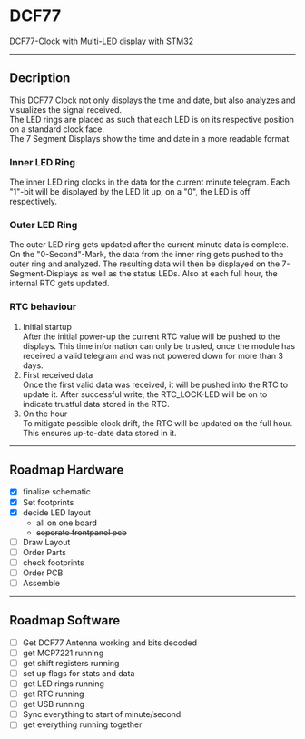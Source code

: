 # DCF77

DCF77-Clock with Multi-LED display with STM32

---

## Decription

This DCF77 Clock not only displays the time and date, but also analyzes and visualizes the signal received.  
The LED rings are placed as such that each LED is on its respective position on a standard clock face.  
The 7 Segment Displays show the time and date in a more readable format.

### Inner LED Ring

The inner LED ring clocks in the data for the current minute telegram. Each "1"-bit will be displayed by the LED lit up, on a "0", the LED is off respectively.

### Outer LED Ring

The outer LED ring gets updated after the current minute data is complete. On the "0-Second"-Mark, the data from the inner ring gets pushed to the outer ring and analyzed. The resulting data will then be displayed on the 7-Segment-Displays as well as the status LEDs. Also at each full hour, the internal RTC gets updated.

### RTC behaviour

1. Initial startup  
After the initial power-up the current RTC value will be pushed to the displays. This time information can only be trusted, once the module has received a valid telegram and was not powered down for more than 3 days.  
2. First received data  
Once the first valid data was received, it will be pushed into the RTC to update it. After successful write, the RTC_LOCK-LED will be on to indicate trustful data stored in the RTC.  
3. On the hour  
To mitigate possible clock drift, the RTC will be updated on the full hour. This ensures up-to-date data stored in it.

---

## Roadmap Hardware

- [x] finalize schematic
- [x] Set footprints
- [x] decide LED layout
  - all on one board
  - ~~seperate frontpanel pcb~~
- [ ] Draw Layout
- [ ] Order Parts
- [ ] check footprints
- [ ] Order PCB
- [ ] Assemble

---

## Roadmap Software

- [ ] Get DCF77 Antenna working and bits decoded
- [ ] get MCP7221 running
- [ ] get shift registers running
- [ ] set up flags for stats and data
- [ ] get LED rings running
- [ ] get RTC running
- [ ] get USB running
- [ ] Sync everything to start of minute/second
- [ ] get everything running together
